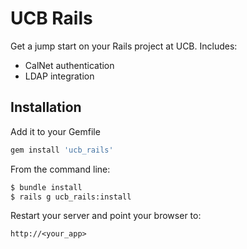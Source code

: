 # UCB Rails

Get a jump start on your Rails project at UCB.  Includes:

* CalNet authentication
* LDAP integration

## Installation

Add it to your Gemfile

```ruby
gem install 'ucb_rails'
```

From the command line:

```sh
$ bundle install
$ rails g ucb_rails:install
```

Restart your server and point your browser to:

```
http://<your_app>
```

